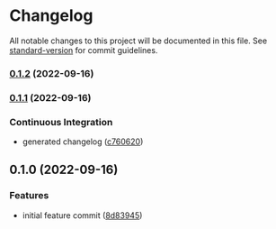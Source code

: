 # Changelog

All notable changes to this project will be documented in this file. See [standard-version](https://github.com/conventional-changelog/standard-version) for commit guidelines.

### [0.1.2](https://github.com/Serhii-P/test-serg2/compare/v0.1.1...v0.1.2) (2022-09-16)

### [0.1.1](https://github.com/Serhii-P/test-serg2/compare/v0.1.0...v0.1.1) (2022-09-16)


### Continuous Integration

* generated changelog ([c760620](https://github.com/Serhii-P/test-serg2/commits/c76062096526e7d02139004075b302fba51f2448))

## 0.1.0 (2022-09-16)


### Features

* initial feature commit ([8d83945](https://github.com/Serhii-P/test-serg2/commits/8d839453890ac9104ea30e6e8363993262b9924f))
